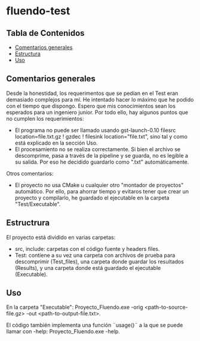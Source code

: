 # fluendo-test

## Tabla de Contenidos

- [Comentarios generales](#comments)
- [Estructura](#estructura)
- [Uso](#uso)

## Comentarios generales
Desde la honestidad, los requerimentos que se pedían en el Test eran demasiado complejos para mí. He intentado hacer lo máximo que he podido con el tiempo que dispongo. Espero que mis conocimientos sean los esperados para un ingeniero junior. Por todo ello, hay algunos puntos que no cumplen los requerimientos:
- El programa no puede ser llamado usando gst-launch-0.10 filesrc location=file.txt.gz ! gzdec ! filesink location="file.txt", sino tal y como está explicado en la sección Uso.
- El procesamiento no se realiza correctamente. Si bien el archivo se descomprime, pasa a través de la pipeline y se guarda, no es legible a su salida. Por eso he decidido guardarlo como ".txt" automáticamente.

Otros comentarios:
- El proyecto no usa CMake u cualquier otro "montador de proyectos" automático. Por ello, para ahorrar tiempo y evitaros tener que crear un proyecto y compilarlo, he guardado el ejecutable en la carpeta "Test/Executable".

## Estructrura
El proyecto está dividido en varias carpetas:
- src, include: carpetas con el código fuente y headers files.
- Test: contiene a su vez una carpeta con archivos de prueba para descomprimir (Test_files), una carpeta donde guardar los resultados (Results), y una carpeta donde está guardado el ejecutable (Executable).

## Uso
En la carpeta "Executable": Proyecto_Fluendo.exe -orig <path-to-source-file.gz> -out <path-to-output-file.txt>\.

El código también implementa una función ¨usage()¨ a la que se puede llamar con -help: Proyecto_Fluendo.exe -help.
